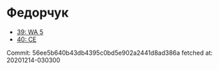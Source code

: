 # Федорчук
- [39: WA 5](39.md)
- [40: CE](40.md)

Commit: 56ee5b640b43db4395c0bd5e902a2441d8ad386a
 fetched at: 20201214-030300
